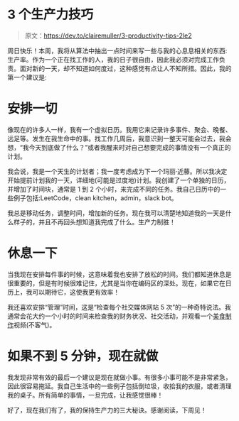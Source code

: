 # 3 个生产力技巧

> 原文：<https://dev.to/clairemuller/3-productivity-tips-2le2>

周日快乐！本周，我将从算法中抽出一点时间来写一些与我的心息息相关的东西:生产率。作为一个正在找工作的人，我的日子很自由，因此我必须对完成工作负责。面对新的一天，却不知道如何度过，这种感觉有点让人不知所措。因此，我的第一个建议是:

# 安排一切

像现在的许多人一样，我有一个虚拟日历。我用它来记录许多事件、聚会、晚餐、远足等。发生在我生命中的事。找工作几周后，我意识到一整天可能会过去，我会想，“我今天到底做了什么？”或者我醒来时对自己想要完成的事情没有一个真正的计划。

我会说，我是一个天生的计划者；我一度考虑成为下一个玛丽·近藤。所以我决定开始提前计划我的一天，详细地(可能是过度地)计划。我创建了一个单独的日历，并增加了时间块，通常是 1 到 2 个小时，来完成不同的任务。我自己日历中的一些例子包括:LeetCode，clean kitchen，admin，slack bot。

我总是移动任务，调整时间，增加新的任务。现在我可以清楚地知道我的一天是什么样子的，并且不再回头想知道我完成了什么。生产力制胜！

# 休息一下

当我现在安排每件事的时候，这意味着我也安排了放松的时间。我们都知道休息是很重要的，但是有时候很难记住，尤其是当你在编码区的深处。现在，如果它在日历上，我可以期待它，这使我更有效率！

我还喜欢安排“管理”时间，这是“检查每个社交媒体网站 5 次”的一种奇特说法。我通常会花大约一个小时的时间来检查我的财务状况、社交活动，并观看一个[美食制作](https://www.youtube.com/playlist?list=PLKtIunYVkv_RwB_yx1SZrZC-ddhxyXanh)视频(不客气)。

# 如果不到 5 分钟，现在就做

我发现非常有效的最后一个建议是现在就做小事。有很多小事可能不是非常紧急，因此很容易拖延。我自己生活中的一些例子包括倒垃圾，收拾我的衣服，或者清理我的桌子。所有简单的事情，一旦完成，让我感觉很棒！

好了，现在我们有了，我的保持生产力的三大秘诀。感谢阅读，下周见！